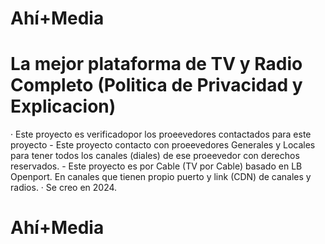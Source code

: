 # Ahí+Media
# La mejor plataforma de TV y Radio Completo (Politica de Privacidad y Explicacion)
· Este proyecto es verificadopor los proeevedores contactados para este proyecto
    - Este proyecto contacto con proeevedores Generales y Locales para tener todos los canales (diales) de ese proeevedor con derechos reservados.
    - Este proyecto es por Cable (TV por Cable) basado en LB Openport. En canales que tienen propio puerto y link (CDN) de canales y radios.
· Se creo en 2024.

# Ahí+Media
